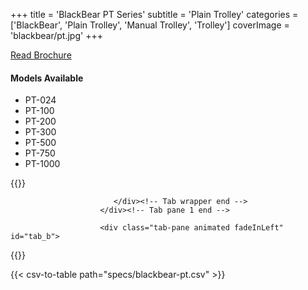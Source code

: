 +++
title = 'BlackBear PT Series'
subtitle = 'Plain Trolley'
categories = ['BlackBear', 'Plain Trolley', 'Manual Trolley', 'Trolley']
coverImage = 'blackbear/pt.jpg'
+++

[Read Brochure](https://www.chengday.com/e-catalog/cata_en/BLACK-BEAR/950102-Electric-Chain-Hoist-YSseries-BB-en/mobile/index.html)

#### Models Available

* PT-024
* PT-100
* PT-200
* PT-300
* PT-500
* PT-750
* PT-1000

{{<renderer>}}

</div>
                              </div><!-- Service 1 end -->

                           </div><!-- Tab wrapper end -->
                        </div><!-- Tab pane 1 end -->

                        <div class="tab-pane animated fadeInLeft" id="tab_b">
{{</renderer>}}

{{< csv-to-table path="specs/blackbear-pt.csv" >}}
